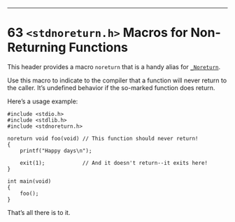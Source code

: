 <body>

<hr>
<h1 data-number="63" id="stdnoreturn"><span class="header-section-number">63</span>
<code>&lt;stdnoreturn.h&gt;</code> Macros for Non-Returning
Functions</h1>
<p>This header provides a macro <code>noreturn</code> that is a handy
alias for <a href="function-specifiers-alignment-specifiersoperators.html#noreturn"><code>_Noreturn</code></a>.</p>
<p>Use this macro to indicate to the compiler that a function will never
return to the caller. It’s undefined behavior if the so-marked function
does return.</p>
<p>Here’s a usage example:</p>
<div class="sourceCode" id="cb1374"><pre class="sourceCode numberSource c numberLines"><code class="sourceCode c"><span id="cb1374-1"><a href="stdnoreturn.html#cb1374-1"></a><span class="pp">#include </span><span class="im">&lt;stdio.h&gt;</span></span>
<span id="cb1374-2"><a href="stdnoreturn.html#cb1374-2"></a><span class="pp">#include </span><span class="im">&lt;stdlib.h&gt;</span></span>
<span id="cb1374-3"><a href="stdnoreturn.html#cb1374-3"></a><span class="pp">#include </span><span class="im">&lt;stdnoreturn.h&gt;</span></span>
<span id="cb1374-4"><a href="stdnoreturn.html#cb1374-4"></a></span>
<span id="cb1374-5"><a href="stdnoreturn.html#cb1374-5"></a>noreturn <span class="dt">void</span> foo<span class="op">(</span><span class="dt">void</span><span class="op">)</span> <span class="co">// This function should never return!</span></span>
<span id="cb1374-6"><a href="stdnoreturn.html#cb1374-6"></a><span class="op">{</span></span>
<span id="cb1374-7"><a href="stdnoreturn.html#cb1374-7"></a>    printf<span class="op">(</span><span class="st">"Happy days</span><span class="sc">\n</span><span class="st">"</span><span class="op">);</span></span>
<span id="cb1374-8"><a href="stdnoreturn.html#cb1374-8"></a></span>
<span id="cb1374-9"><a href="stdnoreturn.html#cb1374-9"></a>    exit<span class="op">(</span><span class="dv">1</span><span class="op">);</span>            <span class="co">// And it doesn't return--it exits here!</span></span>
<span id="cb1374-10"><a href="stdnoreturn.html#cb1374-10"></a><span class="op">}</span></span>
<span id="cb1374-11"><a href="stdnoreturn.html#cb1374-11"></a></span>
<span id="cb1374-12"><a href="stdnoreturn.html#cb1374-12"></a><span class="dt">int</span> main<span class="op">(</span><span class="dt">void</span><span class="op">)</span></span>
<span id="cb1374-13"><a href="stdnoreturn.html#cb1374-13"></a><span class="op">{</span></span>
<span id="cb1374-14"><a href="stdnoreturn.html#cb1374-14"></a>    foo<span class="op">();</span></span>
<span id="cb1374-15"><a href="stdnoreturn.html#cb1374-15"></a><span class="op">}</span></span></code></pre></div>
<p>That’s all there is to it.</p>


</body>